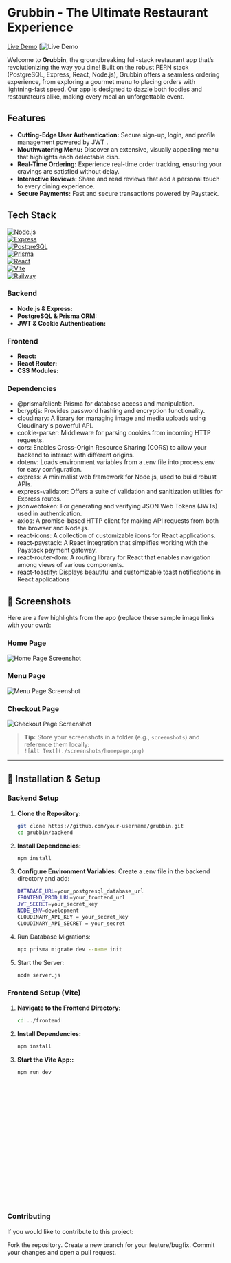 # Grubbin - The Ultimate Restaurant Experience

[Live Demo](https://grubbin-production.up.railway.app)
[![Live Demo](https://grubbin-production.up.railway.app)


Welcome to **Grubbin**, the groundbreaking full-stack restaurant app that’s revolutionizing the way you dine! Built on the robust PERN stack (PostgreSQL, Express, React, Node.js), Grubbin offers a seamless ordering experience, from exploring a gourmet menu to placing orders with lightning-fast speed. Our app is designed to dazzle both foodies and restaurateurs alike, making every meal an unforgettable event.

##  Features

- **Cutting-Edge User Authentication:** Secure sign-up, login, and profile management powered by JWT .
- **Mouthwatering Menu:** Discover an extensive, visually appealing menu that highlights each delectable dish.
- **Real-Time Ordering:** Experience real-time order tracking, ensuring your cravings are satisfied without delay.
- **Interactive Reviews:** Share and read reviews that add a personal touch to every dining experience.
- **Secure Payments:** Fast and secure transactions powered by Paystack.

##  Tech Stack

[![Node.js](https://img.shields.io/badge/Node.js-18.x-339933?style=for-the-badge&logo=node.js&logoColor=white)](https://nodejs.org/)  
[![Express](https://img.shields.io/badge/Express-4.21.2-000000?style=for-the-badge&logo=express&logoColor=white)](https://expressjs.com/)  
[![PostgreSQL](https://img.shields.io/badge/PostgreSQL-15.x-4169E1?style=for-the-badge&logo=postgresql&logoColor=white)](https://www.postgresql.org/)  
[![Prisma](https://img.shields.io/badge/Prisma-6.5.0-2D3748?style=for-the-badge&logo=prisma&logoColor=white)](https://www.prisma.io/)  
[![React](https://img.shields.io/badge/React-18.2.0-61DAFB?style=for-the-badge&logo=react&logoColor=black)](https://reactjs.org/)  
[![Vite](https://img.shields.io/badge/Vite-4.x-646CFF?style=for-the-badge&logo=vite&logoColor=white)](https://vitejs.dev/)  
[![Railway](https://img.shields.io/badge/Deployed_on-Railway-0B0D0E?style=for-the-badge&logo=railway&logoColor=white)](https://railway.app/)


### **Backend**
- **Node.js & Express:** 
- **PostgreSQL & Prisma ORM:** 
- **JWT & Cookie Authentication:** 

### **Frontend**
- **React:** 
- **React Router:**
- **CSS Modules:**


### Dependencies 

- @prisma/client: Prisma for database access and manipulation.
- bcryptjs: Provides password hashing and encryption functionality.
- cloudinary: A library for managing image and media uploads using Cloudinary's powerful API.
- cookie-parser: Middleware for parsing cookies from incoming HTTP requests.
- cors: Enables Cross-Origin Resource Sharing (CORS) to allow your backend to interact with different origins.
- dotenv: Loads environment variables from a .env file into process.env for easy configuration.
- express: A minimalist web framework for Node.js, used to build robust APIs.
- express-validator: Offers a suite of validation and sanitization utilities for Express routes.
- jsonwebtoken: For generating and verifying JSON Web Tokens (JWTs) used in authentication.
- axios: A promise-based HTTP client for making API requests from both the browser and Node.js.
- react-icons: A collection of customizable icons for React applications.
- react-paystack: A React integration that simplifies working with the Paystack payment gateway.
- react-router-dom: A routing library for React that enables navigation among views of various components.
- react-toastify: Displays beautiful and customizable toast notifications in React applications


## 📸 Screenshots

Here are a few highlights from the app (replace these sample image links with your own):

### **Home Page**
![Home Page Screenshot](https://via.placeholder.com/800x400?text=Home+Page+Screenshot)

### **Menu Page**
![Menu Page Screenshot](https://via.placeholder.com/800x400?text=Menu+Page+Screenshot)

### **Checkout Page**
![Checkout Page Screenshot](https://via.placeholder.com/800x400?text=Checkout+Page+Screenshot)

> **Tip:** Store your screenshots in a folder (e.g., `screenshots`) and reference them locally:  
> `![Alt Text](./screenshots/homepage.png)`

---


## 🔧 Installation & Setup

### **Backend Setup**

1. **Clone the Repository:**
   ```bash
   git clone https://github.com/your-username/grubbin.git
   cd grubbin/backend
   
2. **Install Dependencies:**
   ```bash
   npm install

3. **Configure Environment Variables:** Create a .env file in the backend directory and add:
   ```bash
   DATABASE_URL=your_postgresql_database_url
   FRONTEND_PROD_URL=your_frontend_url
   JWT_SECRET=your_secret_key
   NODE_ENV=development
   CLOUDINARY_API_KEY = your_secret_key
   CLOUDINARY_API_SECRET = your_secret

4. Run Database Migrations:
   ```bash
   npx prisma migrate dev --name init

5. Start the Server:
   ```bash
   node server.js

### **Frontend Setup (Vite)**

1. **Navigate to the Frontend Directory:**
   ```bash
   cd ../frontend
   
2. **Install Dependencies:**
   ```bash
   npm install

3. **Start the Vite App::** 
   ```bash
   npm run dev























### **Contributing**

If you would like to contribute to this project:

Fork the repository.
Create a new branch for your feature/bugfix.
Commit your changes and open a pull request.
